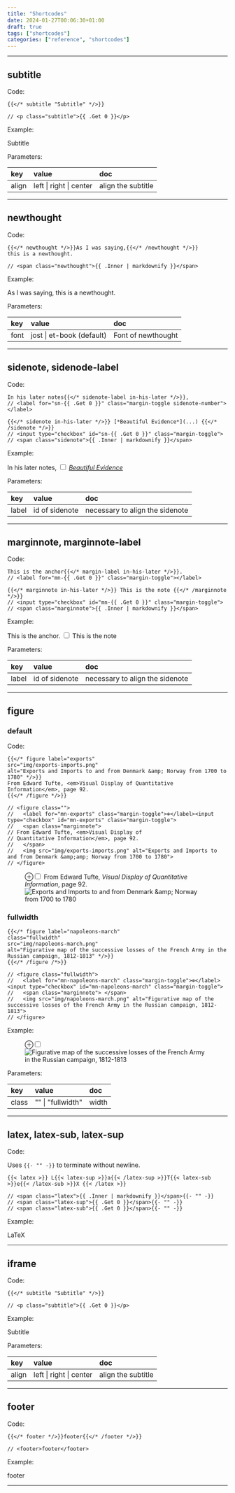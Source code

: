 ```yaml
---
title: "Shortcodes"
date: 2024-01-27T00:06:30+01:00
draft: true
tags: ["shortcodes"]
categories: ["reference", "shortcodes"]
---
```


<section>

<hr>

## subtitle

Code:

```
{{</* subtitle "Subtitle" */>}}

// <p class="subtitle">{{ .Get 0 }}</p>
```

Example:

<div class="example">
  <p class="subtitle">Subtitle</p>
</div>

Parameters:

| key   | value                   | doc                |
| :---- | :---------------------- | :----------------- |
| align | left \| right \| center | align the subtitle |

<hr>

</section>
<section>

## newthought

Code:

```
{{</* newthought */>}}As I was saying,{{</* /newthought */>}}
this is a newthought.

// <span class="newthought">{{ .Inner | markdownify }}</span>
```

Example:

<div class="example">
  <span class="newthought">As I was saying,</span> this is a newthought.
</div>

Parameters:

| key  | value                     | doc                |
| :--- | :------------------------ | :----------------- |
| font | jost \| et-book (default) | Font of newthought |

<hr>

</section>
<section>

## sidenote, sidenode-label

Code:

```
In his later notes{{</* sidenote-label in-his-later */>}},
// <label for="sn-{{ .Get 0 }}" class="margin-toggle sidenote-number"></label>

{{</* sidenote in-his-later */>}} [*Beautiful Evidence*](...) {{</* /sidenote */>}}
// <input type="checkbox" id="sn-{{ .Get 0 }}" class="margin-toggle">
// <span class="sidenote">{{ .Inner | markdownify }}</span>
```

Example:

<div class="example">
In his later notes<label for="sn-in-his-later" class="margin-toggle sidenote-number"></label>,
<input type="checkbox" id="sn-in-his-later" class="margin-toggle">
<span class="sidenote"><a href="..."><em>Beautiful Evidence</em></a></span>
</div>

Parameters:

| key   | value          | doc                             |
| :---- | :------------- | :------------------------------ |
| label | id of sidenote | necessary to align the sidenote |

<hr>

</section>
<section>

## marginnote, marginnote-label

Code:

```
This is the anchor{{</* margin-label in-his-later */>}}.
// <label for="mn-{{ .Get 0 }}" class="margin-toggle"></label>

{{</* marginnote in-his-later */>}} This is the note {{</* /marginnote */>}}
// <input type="checkbox" id="mn-{{ .Get 0 }}" class="margin-toggle">
// <span class="marginnote">{{ .Inner | markdownify }}</span>
```

Example:

<div class="example">
  This is the anchor<label for="mn-in-his-later" class="margin-toggle"></label>.
  <input type="checkbox" id="mn-in-his-later" class="margin-toggle">
  <span class="marginnote">This is the note</span>
</div>

Parameters:

| key   | value          | doc                             |
| :---- | :------------- | :------------------------------ |
| label | id of sidenote | necessary to align the sidenote |

<hr>

</section>
<section>

## figure

### default

Code:

```
{{</* figure label="exports"
src="img/exports-imports.png"
alt="Exports and Imports to and from Denmark &amp; Norway from 1700 to 1780" */>}}
From Edward Tufte, <em>Visual Display of Quantitative Information</em>, page 92.
{{</* /figure */>}}

// <figure class="">
//   <label for="mn-exports" class="margin-toggle">⊕</label><input type="checkbox" id="mn-exports" class="margin-toggle">
//   <span class="marginnote">
// From Edward Tufte, <em>Visual Display of
// Quantitative Information</em>, page 92.
//   </span>
//   <img src="img/exports-imports.png" alt="Exports and Imports to and from Denmark &amp;amp; Norway from 1700 to 1780">
// </figure>

```

<figure class="">
  <label for="mn-exports" class="margin-toggle">⊕</label><input type="checkbox" id="mn-exports" class="margin-toggle">
  <span class="marginnote"> From Edward Tufte, <em>Visual Display of Quantitative Information</em>, page 92. </span>
  <img src="../tufte/img/exports-imports.png" alt="Exports and Imports to and from Denmark &amp;amp; Norway from 1700 to 1780">
</figure>

### fullwidth

```
{{</* figure label="napoleons-march"
class="fullwidth"
src="img/napoleons-march.png"
alt="Figurative map of the successive losses of the French Army in the Russian campaign, 1812-1813" */>}}
{{</* /figure /*>}}

// <figure class="fullwidth">
//   <label for="mn-napoleons-march" class="margin-toggle">⊕</label><input type="checkbox" id="mn-napoleons-march" class="margin-toggle">
//   <span class="marginnote"> </span>
//   <img src="img/napoleons-march.png" alt="Figurative map of the successive losses of the French Army in the Russian campaign, 1812-1813">
// </figure>
```

Example:

<figure class="fullwidth">
  <label for="mn-napoleons-march" class="margin-toggle">⊕</label><input type="checkbox" id="mn-napoleons-march" class="margin-toggle">
  <span class="marginnote"> </span>
  <img src="../tufte/img/napoleons-march.png" alt="Figurative map of the successive losses of the French Army in the Russian campaign, 1812-1813">
</figure>

Parameters:

| key   | value             | doc   |
| :---- | :---------------- | :---- |
| class | "" \| "fullwidth" | width |

<hr>

</section>
<section>

## latex, latex-sub, latex-sup

Code:

Uses `{{- "" -}}` to terminate without newline.

```
{{< latex >}} L{{< latex-sup >}}a{{< /latex-sup >}}T{{< latex-sub >}}e{{< /latex-sub >}}X {{< /latex >}}

// <span class="latex">{{ .Inner | markdownify }}</span>{{- "" -}}
// <span class="latex-sup">{{ .Get 0 }}</span>{{- "" -}}
// <span class="latex-sub">{{ .Get 0 }}</span>{{- "" -}}
```

Example:

<div class="example"><p>
<span class="latex">L<span class="latex-sup">a</span>T<span class="latex-sub">e</span>X</span>
</p></div>

<hr>

</section>
<section>

## iframe

Code:

```
{{</* subtitle "Subtitle" */>}}

// <p class="subtitle">{{ .Get 0 }}</p>
```

Example:

<div class="example">
  <p class="subtitle">Subtitle</p>
</div>

Parameters:

| key   | value                   | doc                |
| :---- | :---------------------- | :----------------- |
| align | left \| right \| center | align the subtitle |

<hr>

</section>
<section>

## footer

Code:

```
{{</* footer */>}}footer{{</* /footer */>}}

// <footer>footer</footer>
```

Example:

<div class="example">
<footer>footer</footer>
</div>

<hr>

</section>
